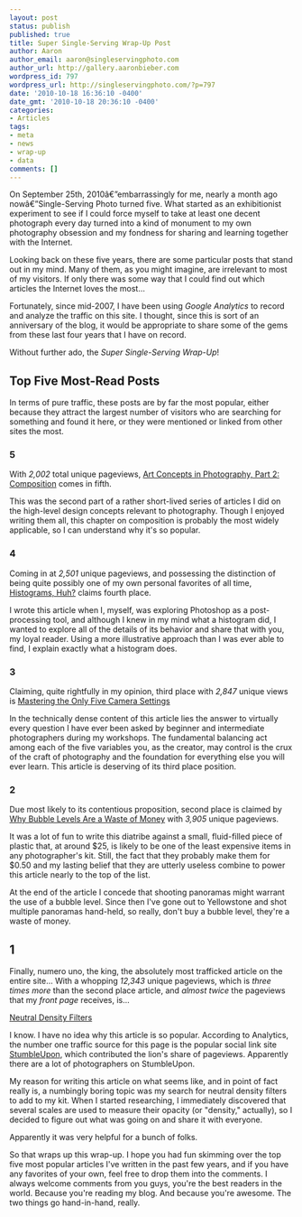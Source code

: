 ```yaml
---
layout: post
status: publish
published: true
title: Super Single-Serving Wrap-Up Post
author: Aaron
author_email: aaron@singleservingphoto.com
author_url: http://gallery.aaronbieber.com
wordpress_id: 797
wordpress_url: http://singleservingphoto.com/?p=797
date: '2010-10-18 16:36:10 -0400'
date_gmt: '2010-10-18 20:36:10 -0400'
categories:
- Articles
tags:
- meta
- news
- wrap-up
- data
comments: []
---
```

On September 25th, 2010â€”embarrassingly for me, nearly a month ago
nowâ€”Single-Serving Photo turned five. What started as an exhibitionist
experiment to see if I could force myself to take at least one decent
photograph every day turned into a kind of monument to my own
photography obsession and my fondness for sharing and learning together
with the Internet.

Looking back on these five years, there are some particular posts that
stand out in my mind. Many of them, as you might imagine, are irrelevant
to most of my visitors. If only there was some way that I could find out
which articles the Internet loves the most...

Fortunately, since mid-2007, I have been using _Google Analytics_ to
record and analyze the traffic on this site. I thought, since this is
sort of an anniversary of the blog, it would be appropriate to share
some of the gems from these last four years that I have on record.

Without further ado, the *Super Single-Serving Wrap-Up*!<span
id="more"></span><span id="more-797"></span>

## Top Five Most-Read Posts

In terms of pure traffic, these posts are by far the most popular,
either because they attract the largest number of visitors who are
searching for something and found it here, or they were mentioned or
linked from other sites the most.

### 5

With *2,002* total unique pageviews, [Art Concepts in Photography,
Part 2:
Composition](/articles/2007/08/26/art-concepts-in-photography-part-2-composition/)
comes in fifth.

This was the second part of a rather short-lived series of articles I
did on the high-level design concepts relevant to photography. Though I
enjoyed writing them all, this chapter on composition is probably the
most widely applicable, so I can understand why it's so popular.

### 4

Coming in at *2,501* unique pageviews, and possessing the distinction
of being quite possibly one of my own personal favorites of all time,
[Histograms,
Huh?](/articles/2007/06/03/histograms-huh/) claims
fourth place.

I wrote this article when I, myself, was exploring Photoshop as a
post-processing tool, and although I knew in my mind what a histogram
did, I wanted to explore all of the details of its behavior and share
that with you, my loyal reader. Using a more illustrative approach than
I was ever able to find, I explain exactly what a histogram does.

### 3

Claiming, quite rightfully in my opinion, third place with *2,847*
unique views is [Mastering the Only Five Camera
Settings](/articles/2008/06/30/mastering-the-only-five-camera-settings/.)

In the technically dense content of this article lies the answer to
virtually every question I have ever been asked by beginner and
intermediate photographers during my workshops. The fundamental
balancing act among each of the five variables you, as the creator, may
control is the crux of the craft of photography and the foundation for
everything else you will ever learn. This article is deserving of its
third place position.

### 2

Due most likely to its contentious proposition, second place is claimed
by [Why Bubble Levels Are a Waste of
Money](/articles/2007/10/10/why-bubble-levels-are-a-waste-of-money/,)
with *3,905* unique pageviews.

It was a lot of fun to write this diatribe against a small, fluid-filled
piece of plastic that, at around \$25, is likely to be one of the least
expensive items in any photographer's kit. Still, the fact that they
probably make them for \$0.50 and my lasting belief that they are
utterly useless combine to power this article nearly to the top of the
list.

At the end of the article I concede that shooting panoramas might
warrant the use of a bubble level. Since then I've gone out to
Yellowstone and shot multiple panoramas hand-held, so really, don't buy
a bubble level, they're a waste of money.

## 1

Finally, numero uno, the king, the absolutely most trafficked article on
the entire site... With a whopping *12,343* unique pageviews, which is
*three times more* than the second place article, and *almost twice*
the pageviews that my *front page* receives, is...

[Neutral Density
Filters](/articles/2008/02/21/neutral-density-filters/.)

I know. I have no idea why this article is so popular. According to
Analytics, the number one traffic source for this page is the popular
social link site [StumbleUpon](http://www.stumbleupon.com), which
contributed the lion's share of pageviews. Apparently there are a lot of
photographers on StumbleUpon.

My reason for writing this article on what seems like, and in point of
fact really is, a numbingly boring topic was my search for neutral
density filters to add to my kit. When I started researching, I
immediately discovered that several scales are used to measure their
opacity (or "density," actually), so I decided to figure out what was
going on and share it with everyone.

Apparently it was very helpful for a bunch of folks.

So that wraps up this wrap-up. I hope you had fun skimming over the top
five most popular articles I've written in the past few years, and if
you have any favorites of your own, feel free to drop them into the
comments. I always welcome comments from you guys, you're the best
readers in the world. Because you're reading my blog. And because you're
awesome. The two things go hand-in-hand, really.

